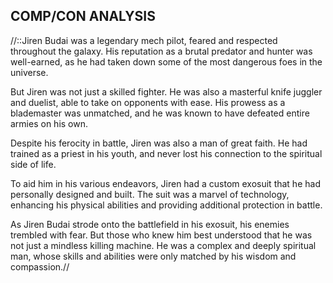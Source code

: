 ## COMP/CON ANALYSIS
//::Jiren Budai was a legendary mech pilot, feared and respected throughout the galaxy. His reputation as a brutal predator and hunter was well-earned, as he had taken down some of the most dangerous foes in the universe.
 
But Jiren was not just a skilled fighter. He was also a masterful knife juggler and duelist, able to take on opponents with ease. His prowess as a blademaster was unmatched, and he was known to have defeated entire armies on his own.
 
Despite his ferocity in battle, Jiren was also a man of great faith. He had trained as a priest in his youth, and never lost his connection to the spiritual side of life.
 
To aid him in his various endeavors, Jiren had a custom exosuit that he had personally designed and built. The suit was a marvel of technology, enhancing his physical abilities and providing additional protection in battle.
 
As Jiren Budai strode onto the battlefield in his exosuit, his enemies trembled with fear. But those who knew him best understood that he was not just a mindless killing machine. He was a complex and deeply spiritual man, whose skills and abilities were only matched by his wisdom and compassion.//
